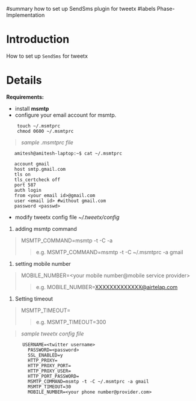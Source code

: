 ﻿#summary how to set up SendSms plugin for tweetx
#labels Phase-Implementation

# Introduction #

How to set up `SendSms` for tweetx


# Details #
**Requirements:**
  * install **msmtp**
  * configure your email account for msmtp.
```
    touch ~/.msmtprc
    chmod 0600 ~/.msmtprc
```
> _sample .msmtprc file_
```
   amitesh@amitesh-laptop:~$ cat ~/.msmtprc 
   
   account gmail
   host smtp.gmail.com
   tls on
   tls_certcheck off
   port 587
   auth login
   from <your email id>@gmail.com
   user <email id> #without gmail.com
   password <passwd>
```

  * modify tweetx config file _~/.tweetx/config_

  1. adding msmtp command

> MSMTP\_COMMAND=msmtp -t -C <msmtp config file> -a <account name>
> > e.g.
> > MSMTP\_COMMAND=msmtp -t -C ~/.msmtprc -a gmail

  1. setting mobile number


> MOBILE\_NUMBER=<your mobile number@mobile service provider>
> > e.g.
> > MOBILE\_NUMBER=XXXXXXXXXXXXX@airtelap.com

  1. Setting timeout


> MSMTP\_TIMEOUT=<timeout time in seconds>
> > e.g.
> > MSMTP\_TIMEOUT=300


> _sample tweetx config file_
```
	  USERNAME=<twitter username>
		PASSWORD=<password>
		SSL_ENABLED=y
		HTTP_PROXY=
		HTTP_PROXY_PORT=
		HTTP_PROXY_USER=
		HTTP_PORT_PASSWORD=
		MSMTP_COMMAND=msmtp -t -C ~/.msmtprc -a gmail 
		MSMTP_TIMEOUT=30
		MOBILE_NUMBER=<your phone number@provider.com>
```